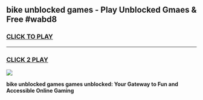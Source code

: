
## bike unblocked games - Play Unblocked Gmaes & Free #wabd8
<h3>
<a href="https://news.freeplayer.one?title=bike_unblocked_games&ref=03M">CLICK TO PLAY</a></h3>
<hr>

<h3>
<a href="https://news.freeplayer.one?title=bike_unblocked_games&ref=03M">CLICK 2 PLAY</a>
  
</h3>

<a href="https://news.freeplayer.one?title=bike_unblocked_games&ref=03M"><img src="https://clearcache.store/games.png"></a>


**bike unblocked games games unblocked: Your Gateway to Fun and Accessible Online Gaming**
